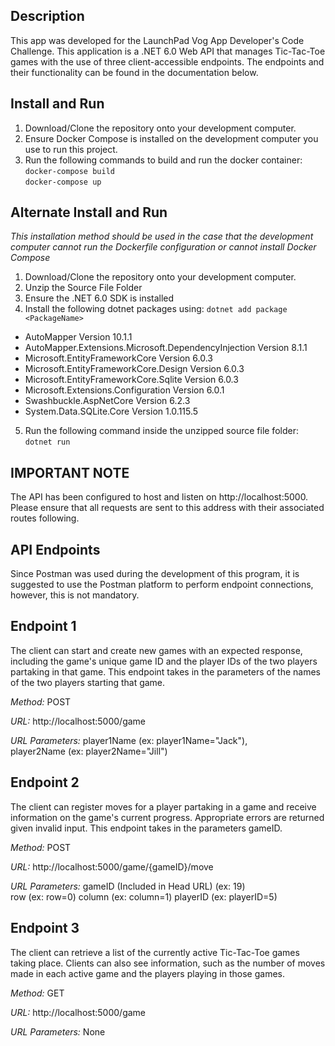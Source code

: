## Description

This app was developed for the LaunchPad Vog App Developer's Code Challenge. This application is a .NET 6.0 Web API that manages Tic-Tac-Toe games with the use of three client-accessible endpoints. The endpoints and their functionality can be found in the documentation below.


## Install and Run

1. Download/Clone the repository onto your development computer.
2. Ensure Docker Compose is installed on the development computer you use to run this project.
3. Run the following commands to build and run the docker container:<br />
`docker-compose build`<br />
`docker-compose up`<br />
	
## Alternate Install and Run

*This installation method should be used in the case that the development computer cannot run the Dockerfile configuration or cannot install Docker Compose*

1. Download/Clone the repository onto your development computer.
2. Unzip the Source File Folder
3. Ensure the .NET 6.0 SDK is installed
5. Install the following dotnet packages using:
`dotnet add package <PackageName>`
* AutoMapper Version 10.1.1
* AutoMapper.Extensions.Microsoft.DependencyInjection Version 8.1.1
* Microsoft.EntityFrameworkCore Version 6.0.3
* Microsoft.EntityFrameworkCore.Design Version 6.0.3
* Microsoft.EntityFrameworkCore.Sqlite Version 6.0.3
* Microsoft.Extensions.Configuration Version 6.0.1
* Swashbuckle.AspNetCore Version 6.2.3
* System.Data.SQLite.Core Version 1.0.115.5
5. Run the following command inside the unzipped source file folder: `dotnet run`

## IMPORTANT NOTE

The API has been configured to host and listen on http://localhost:5000. Please ensure that all requests are sent to this address with their associated routes following.

## API Endpoints

Since Postman was used during the development of this program, it is suggested to use the Postman platform to perform endpoint connections, however, this is not mandatory. 

## Endpoint 1
The client can start and create new games with an expected response, including the game's unique game ID and the player IDs of the two players partaking in that game.
This endpoint takes in the parameters of the names of the two players starting that game.

*Method:* POST

*URL:*
http://localhost:5000/game

*URL Parameters:*
player1Name (ex: player1Name="Jack"),<br />
player2Name (ex: player2Name="Jill")

## Endpoint 2
The client can register moves for a player partaking in a game and receive information on the game's current progress. Appropriate errors are returned given invalid input. This endpoint takes in the parameters gameID.

*Method:* POST

*URL:*
http://localhost:5000/game/{gameID}/move

*URL Parameters:*
gameID (Included in Head URL) (ex: 19)<br />
row (ex: row=0)
column (ex: column=1)
playerID (ex: playerID=5)

## Endpoint 3
The client can retrieve a list of the currently active Tic-Tac-Toe games taking place. Clients can also see information, such as the number of moves made in each active game and the players playing in those games.

*Method:* GET

*URL:*
http://localhost:5000/game

*URL Parameters:*
None
